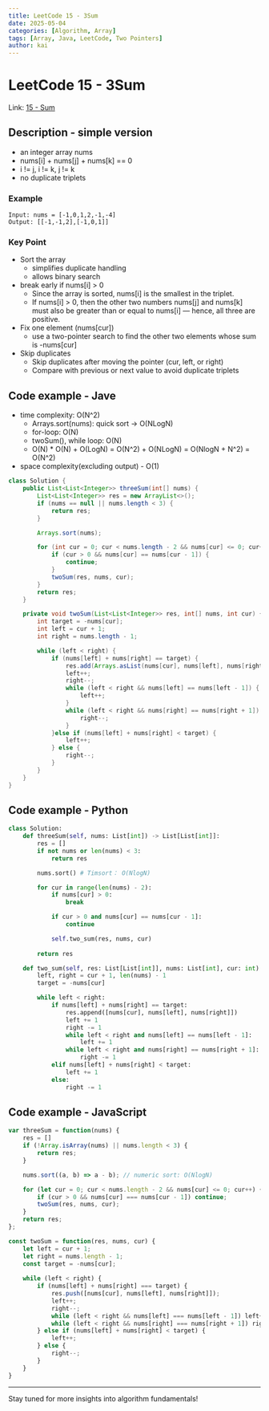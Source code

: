 ```yaml
---
title: LeetCode 15 - 3Sum
date: 2025-05-04
categories: [Algorithm, Array]
tags: [Array, Java, LeetCode, Two Pointers]
author: kai
---
```


# LeetCode 15 - 3Sum

Link: [15 - Sum](https://leetcode.com/problems/3sum/description)

## Description - simple version
- an integer array nums
- nums[i] + nums[j] + nums[k] == 0
- i != j, i != k, j != k
- no duplicate triplets

### Example

```
Input: nums = [-1,0,1,2,-1,-4]
Output: [[-1,-1,2],[-1,0,1]]
```

### Key Point
- Sort the array 
    - simplifies duplicate handling
    - allows binary search
- break early if nums[i] > 0
    - Since the array is sorted, nums[i] is the smallest in the triplet.
    - If nums[i] > 0, then the other two numbers nums[j] and nums[k] must also be greater than or equal to nums[i] — hence, all three are positive.
- Fix one element (nums[cur])
    - use a two-pointer search to find the other two elements whose sum is -nums[cur]
- Skip duplicates
    - Skip duplicates after moving the pointer (cur, left, or right)
    - Compare with previous or next value to avoid duplicate triplets


## Code example - Jave
- time complexity:  O(N^2)
    - Arrays.sort(nums):  quick sort -> O(NLogN)
    - for-loop: O(N)
    - twoSum(), while loop: O(N)
    - O(N) * O(N) + O(LogN) = O(N^2) + O(NLogN) = O(NlogN + N^2) = O(N^2)
- space complexity(excluding output) - O(1)

```java
class Solution {
    public List<List<Integer>> threeSum(int[] nums) {
        List<List<Integer>> res = new ArrayList<>();
        if (nums == null || nums.length < 3) {
            return res;
        }

        Arrays.sort(nums);

        for (int cur = 0; cur < nums.length - 2 && nums[cur] <= 0; cur++) {
            if (cur > 0 && nums[cur] == nums[cur - 1]) {
                continue;
            }
            twoSum(res, nums, cur);
        }
        return res;
    }

    private void twoSum(List<List<Integer>> res, int[] nums, int cur) {
        int target = -nums[cur];
        int left = cur + 1;
        int right = nums.length - 1;

        while (left < right) {
            if (nums[left] + nums[right] == target) {
                res.add(Arrays.asList(nums[cur], nums[left], nums[right]));
                left++;
                right--;
                while (left < right && nums[left] == nums[left - 1]) {
                    left++;
                }
                while (left < right && nums[right] == nums[right + 1]) {
                    right--;
                }
            }else if (nums[left] + nums[right] < target) {
                left++;
            } else {
                right--;
            }
        }
    }
}
```


## Code example - Python

```python
class Solution:
    def threeSum(self, nums: List[int]) -> List[List[int]]:
        res = []
        if not nums or len(nums) < 3:
            return res

        nums.sort() # Timsort： O(NlogN)

        for cur in range(len(nums) - 2):
            if nums[cur] > 0:
                break

            if cur > 0 and nums[cur] == nums[cur - 1]:
                continue

            self.two_sum(res, nums, cur)
        
        return res

    def two_sum(self, res: List[List[int]], nums: List[int], cur: int) -> None:
        left, right = cur + 1, len(nums) - 1
        target = -nums[cur]

        while left < right:
            if nums[left] + nums[right] == target:
                res.append([nums[cur], nums[left], nums[right]])
                left += 1
                right -= 1
                while left < right and nums[left] == nums[left - 1]:
                    left += 1
                while left < right and nums[right] == nums[right + 1]:
                    right -= 1
            elif nums[left] + nums[right] < target:
                left += 1
            else:
                right -= 1
```

## Code example - JavaScript

```javascript
var threeSum = function(nums) {
    res = []
    if (!Array.isArray(nums) || nums.length < 3) {
        return res;
    }

    nums.sort((a, b) => a - b); // numeric sort: O(NlogN)

    for (let cur = 0; cur < nums.length - 2 && nums[cur] <= 0; cur++) {
        if (cur > 0 && nums[cur] === nums[cur - 1]) continue;
        twoSum(res, nums, cur);
    }
    return res;
};

const twoSum = function(res, nums, cur) {
    let left = cur + 1;
    let right = nums.length - 1;
    const target = -nums[cur];
    
    while (left < right) {
        if (nums[left] + nums[right] === target) {
            res.push([nums[cur], nums[left], nums[right]]);
            left++;
            right--;
            while (left < right && nums[left] === nums[left - 1]) left++;
            while (left < right && nums[right] === nums[right + 1]) right--;
        } else if (nums[left] + nums[right] < target) {
            left++;
        } else {
            right--;
        }
    }
}
```








---

Stay tuned for more insights into algorithm fundamentals!